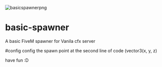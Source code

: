 ![basicspawnerpng](https://user-images.githubusercontent.com/44780256/224736460-6e78a9fb-f017-434a-a056-1f6cf53f5a27.png)


# basic-spawner
A basic FiveM spawner for Vanila cfx server



#config
config the spawn point at the second line of code (vector3(x, y, z)


have fun :D
